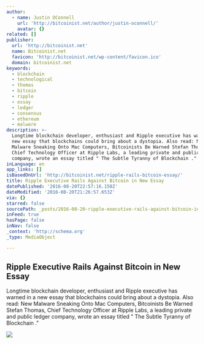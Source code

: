 ```yaml
---
author:
  - name: Justin OConnell
    url: 'http://bitcoinist.net/author/justin-oconnell/'
    avatar: {}
related: []
publisher:
  url: 'http://bitcoinist.net'
  name: Bitcoinist.net
  favicon: 'http://bitcoinist.net/wp-content/favicon.ico'
  domain: bitcoinist.net
keywords:
  - blockchain
  - technological
  - thomas
  - bitcoin
  - ripple
  - essay
  - ledger
  - consensus
  - ethereum
  - malware
description: >-
  Longtime blockchain developer, enthusiast and Ripple executive has warned in a
  new essay that blockchains could bring about a dystopia. Also read: New
  Malware Sneaking Onto Mac Computers, Bitcoinists Be Warned Stefan Thomas,
  Chief Technology Officer at Ripple Labs, a leading private and public ledger
  company, wrote an essay titled " The Subtle Tyranny of Blockchain ."
inLanguage: en
app_links: []
isBasedOnUrl: 'http://bitcoinist.net/ripple-rails-bitcoin-essay/'
title: Ripple Executive Rails Against Bitcoin in New Essay
datePublished: '2016-08-20T22:57:16.158Z'
dateModified: '2016-08-20T21:26:57.653Z'
via: {}
starred: false
sourcePath: _posts/2016-08-20-ripple-executive-rails-against-bitcoin-in-new-essay.md
inFeed: true
hasPage: false
inNav: false
_context: 'http://schema.org'
_type: MediaObject

---
```

<article style=""><h1>Ripple Executive Rails Against Bitcoin in New Essay</h1><p>Longtime blockchain developer, enthusiast and Ripple executive has warned in a new essay that blockchains could bring about a dystopia. Also read: New Malware Sneaking Onto Mac Computers, Bitcoinists Be Warned Stefan Thomas, Chief Technology Officer at Ripple Labs, a leading private and public ledger company, wrote an essay titled " The Subtle Tyranny of Blockchain ."</p><img src="http://bitcoinist.net/wp-content/uploads/2016/08/Dystopian.jpg" /></article>